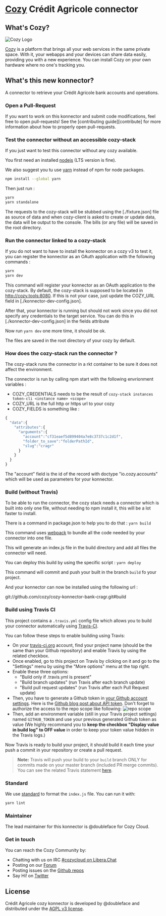 [Cozy][cozy] Crédit Agricole connector
=====================================

What's Cozy?
------------

![Cozy Logo](https://cdn.rawgit.com/cozy/cozy-guidelines/master/templates/cozy_logo_small.svg)

[Cozy] is a platform that brings all your web services in the same private space.  With it, your webapps and your devices can share data easily, providing you with a new experience. You can install Cozy on your own hardware where no one's tracking you.

What's this new konnector?
--------------------------

A connector to retrieve your Crédit Agricole bank accounts and operations.

### Open a Pull-Request

If you want to work on this konnector and submit code modifications, feel free to open pull-requests! See the [contributing guide][contribute] for more information about how to properly open pull-requests.

### Test the connector without an accessible cozy-stack

If you just want to test this connector without any cozy available.

You first need an installed [nodejs] (LTS version is fine).

We also suggest you tu use [yarn] instead of npm for node packages.

```sh
npm install --global yarn
```

Then just run :

```sh
yarn
yarn standalone
```

The requests to the cozy-stack will be stubbed using the [./fixture.json] file as source of data
and when cozy-client is asked to create or update data, the data will be output to the console.
The bills (or any file) will be saved in the root directory.

### Run the connector linked to a cozy-stack

If you do not want to have to install the konnector on a cozy v3 to test it, you can register the
konnector as an OAuth application with the following commands :

```sh
yarn
yarn dev
```

This command will register your konnector as an OAuth application to the cozy-stack. By default,
the cozy-stack is supposed to be located in http://cozy.tools:8080. If this is not your case, just
update the COZY_URL field in [./konnector-dev-config.json].

After that, your konnector is running but should not work since you did not specify any credentials to
the target service. You can do this in [./konnector-dev-config.json] in the fields attribute

Now run `yarn dev` one more time, it should be ok.

The files are saved in the root directory of your cozy by default.

### How does the cozy-stack run the connector ?

The cozy-stack runs the connector in a rkt container to be sure it does not affect the environment.

The connector is run by calling npm start with the following envrionment variables :

 - COZY_CREDENTIALS needs to be the result of `cozy-stack instances token-cli <instance name> <scope>`
 - COZY_URL is the full http or https url to your cozy
 - COZY_FIELDS is something like :
```javascript
{
  "data":{
    "attributes":{
      "arguments":{
        "account":"cf31eaef5d899404a7e8c3737c1c2d1f",
        "folder_to_save":"folderPathId",
        "slug":"cragr"
      }
    }
  }
}
```

The "account" field is the id of the record with doctype "io.cozy.accounts" which will be used as
parameters for your konnector.

### Build (without Travis)

To be able to run the connector, the cozy stack needs a connector which is built into only one
file, without needing to npm install it, this will be a lot faster to install.

There is a command in package.json to help you to do that : `yarn build`

This command uses [webpack] to bundle all the code needed by your connector into one file.

This will generate an index.js file in the build directory and add all files the connector will need.

You can deploy this build by using the specific script : `yarn deploy`

This command will commit and push your built in the branch `build` fo your project.

And your konnector can now be installed using the following url :

git://github.com/cozy/cozy-konnector-bank-cragr.git#build

### Build using Travis CI

This project contains a `.travis.yml` config file which allows you to build your connector
automatically using [Travis-CI][travis].

You can follow these steps to enable building using Travis:

* On your [travis-ci.org][travis] account, find your project name (should be the same than your Github repository) and enable Travis by using the related checkbox.
* Once enabled, go to this project on Travis by clicking on it and go to the "Settings" menu by using the "More options" menu at the top right.
* Enable these three options:
    * "Build only if .travis.yml is present"
    * "Build branch updates" (run Travis after each branch update)
    * "Build pull request updates" (run Travis after each Pull Request update)
* Then, you have to generate a Github token in [your Github account settings](https://github.com/settings/tokens). Here is the [Github blog post about API token](https://github.com/blog/1509-personal-api-tokens). Don't forget to authorize the access to the repo scope like following: ![repo scope](https://cloud.githubusercontent.com/assets/10224453/26671128/aa735ec2-46b4-11e7-9cd0-25310100e05e.png)
* Then, add an environment variable (still in your Travis project settings) named `GITHUB_TOKEN` and use your previous generated Github token as value (We highly recommand you to __keep the checkbox "Display value in build log" to OFF value__ in order to keep your token value hidden in the Travis logs.)

Now Travis is ready to build your project, it should build it each time your push a commit in your repository or create a pull request.

> __Note:__ Travis will push your build to your `build` branch ONLY for commits made on your master branch (included PR merge commits). You can see the related Travis statement [here](https://github.com/cozy/cozy-konnector-template/blob/master/.travis.yml#L27).


### Standard

We use [standard] to format the `index.js` file. You can run it with:

```sh
yarn lint
```

### Maintainer

The lead maintainer for this konnector is @doubleface for Cozy Cloud.


### Get in touch

You can reach the Cozy Community by:

- Chatting with us on IRC [#cozycloud on Libera.Chat][libera]
- Posting on our [Forum]
- Posting issues on the [Github repos][github]
- Say Hi! on [Twitter]


License
-------

Crédit Agricole cozy konnector is developed by @doubleface and distributed under the [AGPL v3 license][agpl-3.0].

[cozy]: https://cozy.io "Cozy Cloud"
[agpl-3.0]: https://www.gnu.org/licenses/agpl-3.0.html
[libera]: https://web.libera.chat/#cozycloud
[forum]: https://forum.cozy.io/
[github]: https://github.com/cozy/
[nodejs]: https://nodejs.org/
[standard]: https://standardjs.com
[twitter]: https://twitter.com/mycozycloud
[webpack]: https://webpack.js.org
[yarn]: https://yarnpkg.com
[travis]: https://travis-ci.org
